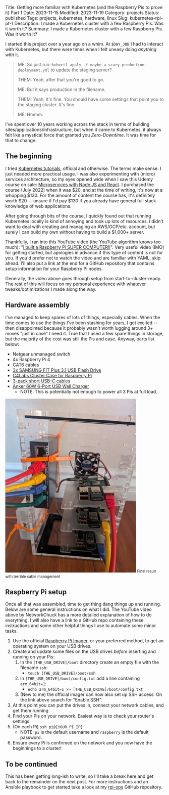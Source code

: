 Title: Getting more familiar with Kubernetes (and the Raspberry Pis to prove it) Part 1
Date: 2023-11-15
Modified: 2023-11-19
Category: projects
Status: published
Tags: projects, kubernetes, hardware, linux
Slug: kubernetes-rpi-pt-1
Description: I made a Kubernetes cluster with a few Raspberry Pis. Was it worth it?
Summary: I made a Kubernetes cluster with a few Raspberry Pis. Was it worth it?

I started this project over a year ago on a whim. At `$DAY_JOB` I had to interact with Kubernetes,
but there were times when I felt uneasy doing _anything_ with it.

> ME: So just run: `kubectl apply -f maybe-a-scary-production-deployment.yml` to update the staging
> server?
>
> THEM: Yeah, after that you're good to go.
>
> ME: But it says production in the filename.
>
> THEM: Yeah, it's fine. You should have some settings that point you to the staging cluster. It's
> fine.
>
> ME: Hmmm.

I've spent over 10 years working across the stack in terms of building
sites/applications/infrastructure, but when it came to Kubernetes, it always felt like a mystical
force that granted you _Zero-Downtime_. It was time for that to change.

## The beginning

I tried [Kubernetes tutorials](https://kubernetes.io/docs/tutorials/), official and otherwise. The
terms make sense. I just needed more practical usage. I was also experimenting with (micro) services
architecture, so my eyes opened wide when I saw this Udemy course on
sale: [Microservices with Node JS and React](https://www.udemy.com/share/102VKE3@NvvIV6zas3ZRCkOZ-CK1CvlzrQbw3VaIn_MMF81SNtGH5RrXe8g4Lhcs2yt1e3x2qw==/).
I purchased the course (July 2022) when it was $20, and at the time of writing, it's now at a
whopping $130. For the amount of content the course has, it's definitely worth $20 -- unsure if I'd
pay $130 if you already have general full stack knowledge of web applications.

After going through bits of the course, I quickly found out that running Kubernetes locally is kind
of annoying and took up lots of resources. I didn't want to deal with creating and managing an
AWS/GCP/etc. account, but surely I can build my own without having to build a $1,000+ server.

Thankfully, I ran into this YouTube video (the YouTube algorithm knows too
much): "[i built a Raspberry Pi SUPER COMPUTER!!](https://www.youtube.com/watch?v=X9fSMGkjtug)".
Very useful video (IMO) for getting started, but apologies in advance if this type of content is
not for you. If you'd prefer not to watch the video and are familiar with YAML, skip ahead. I'll
also put a link at the end for a GitHub repository that contains setup information for your
Raspberry Pi nodes.

Generally, the video above goes through setup from start-to-cluster-ready. The rest of this will
focus on my personal experience with whatever tweaks/optimizations I made along the way.

## Hardware assembly

I've managed to keep spares of lots of things, especially cables. When the time comes to use the
things I've been stashing for years, I get excited -- then disappointed because it probably wasn't
worth lugging around 3+ moves "just in case" I need it. True that I used a few spare things in
storage, but the majority of the cost was still the Pis and case. Anyway, parts list below:

* Netgear unmanaged switch
* 4x Raspberry Pi 4
* CAT6 cables
* [3x SAMSUNG FIT Plus 3.1 USB Flash Drive](https://www.amazon.com/gp/product/B07D7PDLXC/)
* [C4Labs Cluster Case for Raspberry Pi](https://www.amazon.com/gp/product/B07D5MJ7PQ/)
* [3-pack short USB-C cables](https://www.amazon.com/gp/product/B0BBFP95GD)
* [Anker 60W 6-Port USB Wall Charger](https://www.amazon.com/gp/product/B00P933OJC)
    * NOTE: This is potentially not enough to power all 3 Pis at full load.

<div class="flex flex-col justify-center text-center">
    <img class="m-0" alt="Raspberry Pi cluster" src="../images/pi-cluster-side.jpg" />
    <small>Final result with terrible cable management</small>
</div>

## Raspberry Pi setup

Once all that was assembled, time to get thing dang things up and running. Below are some general
instructions on what I did. The YouTube video above by NetworkChuck has a more detailed explanation
of how to do everything. I will also have a link to a GitHub repo containing these instructions and
some other helpful things I use to automate some minor tasks.

1. Use the
   official [Raspberry Pi Imager](https://www.raspberrypi.com/documentation/computers/getting-started.html#installing-the-operating-system),
   or your preferred method, to get an operating system on your USB drives.
2. Create and update some files on the USB drives _before_ inserting and running on your Pis:
    1. In the `[THE_USB_DRIVE]/boot` directory create an empty file with the filename `ssh`:
        * `touch [THE_USB_DRIVE]/boot/ssh`
    2. In `[THE_USB_DRIVE]/boot/config.txt` add a line containing `arm_64bit=1`:
        * `echo arm_64bit=1 >> [THE_USB_DRIVE]/boot/config.txt`
    3. (New to me) the official imager can now also set up SSH access. On the link above search
       for "Enable SSH".
3. At this point you can put the drives in, connect your network cables, and get them running
4. Find your Pis on your network. Easiest way is to check your router's settings.
5. (On each Pi) `ssh pi@[YOUR_PI_IP]`
    * NOTE: `pi` is the default username and `raspberry` is the default password.
6. Ensure every Pi is confirmed on the network and you now have the beginnings to a cluster!

## To be continued

This has been getting long-ish to write, so I'll take a break here and get back to the remainder on
the next post. For more instructions and an Ansible playbook to get started take a look at my
[rpi-ops](https://github.com/aalmazan/rpi-ops) GitHub repository.
